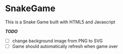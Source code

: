 # SnakeGame

This is a Snake Game built with HTML5 and Javascript

_**TODO**_

- [ ] change background image from PNG to SVG
- [ ] Game should automatically refresh when game over
